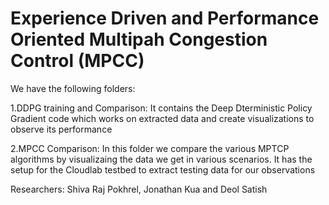 # Experience Driven and Performance Oriented Multipah Congestion Control (MPCC)

We have the following folders:

1.DDPG training and Comparison: It contains the Deep Dterministic Policy Gradient code which works on extracted data and create visualizations to observe its performance

2.MPCC Comparison: In this folder we compare the various MPTCP algorithms by visualizaing the data we get in various scenarios. It has the setup for the Cloudlab testbed to extract testing data for our observations

Researchers: Shiva Raj Pokhrel, Jonathan Kua and Deol Satish
